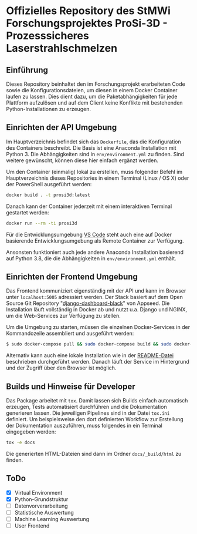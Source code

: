 # Offizielles Repository des StMWi Forschungsprojektes ProSi-3D - Prozesssicheres Laserstrahlschmelzen

## Einführung
Dieses Repository beinhaltet den im Forschungsprojekt erarbeiteten Code sowie die Konfigurationsdateien, um diesen in einem Docker Container laufen zu lassen. Dies dient dazu, um die Paketabhängigkeiten für jede Plattform aufzulösen und auf dem Client keine Konflikte mit bestehenden Python-Installationen zu erzeugen.

## Einrichten der API Umgebung
Im Hauptverzeichnis befindet sich das `Dockerfile`, das die Konfiguration des Containers beschreibt. Die Basis ist eine Anaconda Installation mit Python 3. Die Abhängigkeiten sind in `env/environment.yml` zu finden. Sind weitere gewünscht, können diese hier einfach ergänzt werden.

Um den Container (einmalig) lokal zu erstellen, muss folgender Befehl im Hauptverzeichnis dieses Repositories in einem Terminal (Linux / OS X) oder der PowerShell ausgeführt werden:

```bash
docker build . -t prosi3d:latest
```

Danach kann der Container jederzeit mit einem interaktiven Terminal gestartet werden:

```bash
docker run --rm -ti prosi3d
```
Für die Entwicklungsumgebung [VS Code](https://code.visualstudio.com) steht auch eine auf Docker basierende Entwicklungsumgebung als Remote Container zur Verfügung.

Ansonsten funktioniert auch jede andere Anaconda Installation basierend auf Python 3.8, die die Abhängigkeiten in `env/environment.yml` enthält.

## Einrichten der Frontend Umgebung

Das Frontend kommuniziert eigenständig mit der API und kann im Browser unter `localhost:5005` adressiert werden. Der Stack basiert auf dem Open Source Git Repository "[django-dashboard-black](https://github.com/app-generator/django-dashboard-black)" von Appseed. Die Installation läuft vollständig in Docker ab und nutzt u.a. Django und NGINX, um die Web-Services zur Verfügung zu stellen.

Um die Umgebung zu starten, müssen die einzelnen Docker-Services in der Kommandozeile assembliert und ausgeführt werden:

```bash
$ sudo docker-compose pull && sudo docker-compose build && sudo docker-compose up -d
```

Alternativ kann auch eine lokale Installation wie in der [README-Datei](dashboard/README.md) beschrieben durchgeführt werden. Danach läuft der Service im Hintergrund und der Zugriff über den Browser ist möglich.

## Builds und Hinweise für Developer

Das Package arbeitet mit `tox`. Damit lassen sich Builds einfach automatisch erzeugen, Tests automatisiert durchführen und die Dokumentation generieren lassen.
Die jeweiligen Pipelines sind in der Datei `tox.ini` definiert. Um beispielsweise den dort definierten Workflow zur Erstellung der Dokumentation auszuführen, muss folgendes in ein Terminal eingegeben werden:

```bash
tox -e docs
```

Die generierten HTML-Dateien sind dann im Ordner `docs/_build/html` zu finden.

## ToDo

- [x] Virtual Environment
- [x] Python-Grundstruktur
- [ ] Datenvorverarbeitung
- [ ] Statistische Auswertung
- [ ] Machine Learning Auswertung
- [ ] User Frontend